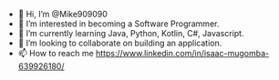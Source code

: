 - 👋 Hi, I’m @Mike909090
- 👀 I’m interested in becoming a Software Programmer.
- 🌱 I’m currently learning Java, Python, Kotlin, C#, Javascript.
- 💞️ I’m looking to collaborate on building an application.
- 📫 How to reach me https://www.linkedin.com/in/isaac-mugomba-639926180/

<!---
Mike909090/Mike909090 is a ✨ special ✨ repository because its `README.md` (this file) appears on your GitHub profile.
You can click the Preview link to take a look at your changes.
--->
